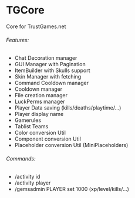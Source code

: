 # TGCore
Core for TrustGames.net

###### Features:
- Chat Decoration manager
- GUI Manager with Pagination
- ItemBuilder with Skulls support
- Skin Manager with fetching
- Command Cooldown manager
- Cooldown manager
- File creation manager
- LuckPerms manager
- Player Data saving (kills/deaths/playtime/...)
- Player display name
- Gamerules
- Tablist Teams
- Color conversion Util
- Component conversion Util
- Placeholder conversion Util (MiniPlaceholders)

###### Commands:
- /activity id <id> 
- /activity player <name>
- /gemsadmin PLAYER set 1000 (xp/level/kills/...)

